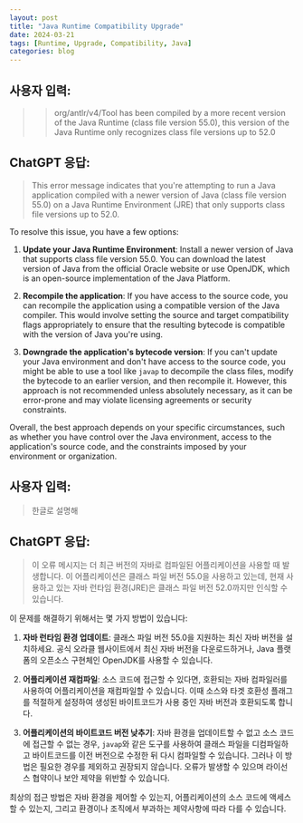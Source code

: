 ```yaml
---
layout: post
title: "Java Runtime Compatibility Upgrade"
date: 2024-03-21
tags: [Runtime, Upgrade, Compatibility, Java]
categories: blog
---
```


## 사용자 입력:
> > org/antlr/v4/Tool has been compiled by a more recent version of the Java Runtime (class file version 55.0), this version of the Java Runtime only recognizes class file versions up to 52.0

## ChatGPT 응답:
> This error message indicates that you're attempting to run a Java application compiled with a newer version of Java (class file version 55.0) on a Java Runtime Environment (JRE) that only supports class file versions up to 52.0.

To resolve this issue, you have a few options:

1. **Update your Java Runtime Environment**: Install a newer version of Java that supports class file version 55.0. You can download the latest version of Java from the official Oracle website or use OpenJDK, which is an open-source implementation of the Java Platform.

2. **Recompile the application**: If you have access to the source code, you can recompile the application using a compatible version of the Java compiler. This would involve setting the source and target compatibility flags appropriately to ensure that the resulting bytecode is compatible with the version of Java you're using.

3. **Downgrade the application's bytecode version**: If you can't update your Java environment and don't have access to the source code, you might be able to use a tool like `javap` to decompile the class files, modify the bytecode to an earlier version, and then recompile it. However, this approach is not recommended unless absolutely necessary, as it can be error-prone and may violate licensing agreements or security constraints.

Overall, the best approach depends on your specific circumstances, such as whether you have control over the Java environment, access to the application's source code, and the constraints imposed by your environment or organization.

## 사용자 입력:
> 한글로 설명해

## ChatGPT 응답:
> 이 오류 메시지는 더 최근 버전의 자바로 컴파일된 어플리케이션을 사용할 때 발생합니다. 이 어플리케이션은 클래스 파일 버전 55.0을 사용하고 있는데, 현재 사용하고 있는 자바 런타임 환경(JRE)은 클래스 파일 버전 52.0까지만 인식할 수 있습니다.

이 문제를 해결하기 위해서는 몇 가지 방법이 있습니다:

1. **자바 런타임 환경 업데이트**: 클래스 파일 버전 55.0을 지원하는 최신 자바 버전을 설치하세요. 공식 오라클 웹사이트에서 최신 자바 버전을 다운로드하거나, Java 플랫폼의 오픈소스 구현체인 OpenJDK를 사용할 수 있습니다.

2. **어플리케이션 재컴파일**: 소스 코드에 접근할 수 있다면, 호환되는 자바 컴파일러를 사용하여 어플리케이션을 재컴파일할 수 있습니다. 이때 소스와 타겟 호환성 플래그를 적절하게 설정하여 생성된 바이트코드가 사용 중인 자바 버전과 호환되도록 합니다.

3. **어플리케이션의 바이트코드 버전 낮추기**: 자바 환경을 업데이트할 수 없고 소스 코드에 접근할 수 없는 경우, `javap`와 같은 도구를 사용하여 클래스 파일을 디컴파일하고 바이트코드를 이전 버전으로 수정한 뒤 다시 컴파일할 수 있습니다. 그러나 이 방법은 필요한 경우를 제외하고 권장되지 않습니다. 오류가 발생할 수 있으며 라이선스 협약이나 보안 제약을 위반할 수 있습니다.

최상의 접근 방법은 자바 환경을 제어할 수 있는지, 어플리케이션의 소스 코드에 액세스할 수 있는지, 그리고 환경이나 조직에서 부과하는 제약사항에 따라 다를 수 있습니다.

